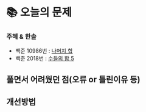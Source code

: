  # 📚 오늘의 문제

### 주혜 & 한솔
- 백준 10986번 : [나머지 합](https://www.acmicpc.net/problem/10986)
- 백준 2018번 : [수들의 합 5](https://www.acmicpc.net/problem/2018)

## 풀면서 어려웠던 점(오류 or 틀린이유 등)


## 개선방법


